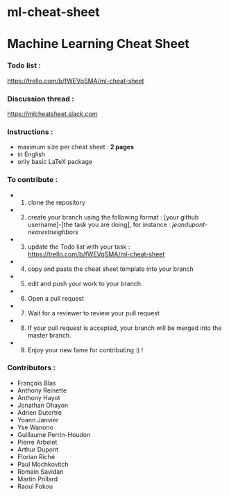 # ml-cheat-sheet

# Machine Learning Cheat Sheet

### Todo list :
https://trello.com/b/fWEVqSMA/ml-cheat-sheet

### Discussion thread :
https://mlcheatsheet.slack.com

### Instructions :
- maximum size per cheat sheet : **2 pages**
- in English
- only basic LaTeX package

### To contribute :
- 1. clone the repository
- 2. create your branch using the following format : [your github username]-[the task you are doing], for instance : *jeandupont-nearestneighbors*
- 3. update the Todo list with your task : https://trello.com/b/fWEVqSMA/ml-cheat-sheet
- 4. copy and paste the cheat sheet template into your branch
- 5. edit and push your work to your branch
- 6. Open a pull request
- 7. Wait for a reviewer to review your pull request
- 8. If your pull request is accepted, your branch will be merged into the master branch.
- 9. Enjoy your new fame for contributing :) !

### Contributors :
- François Blas
- Anthony Reinette
- Anthony Hayot
- Jonathan Ohayon
- Adrien Dutertre
- Yoann Janvier
- Yse Wanono
- Guillaume Perrin-Houdon
- Pierre Arbelet
- Arthur Dupont
- Florian Riché
- Paul Mochkovitch
- Romain Savidan
- Martin Prillard
- Raoul Fokou
